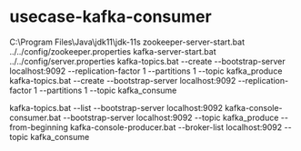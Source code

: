 # usecase-kafka-consumer
C:\Program Files\Java\jdk11\jdk-11s
zookeeper-server-start.bat ../../config/zookeeper.properties
kafka-server-start.bat ../../config/server.properties
kafka-topics.bat --create --bootstrap-server localhost:9092 --replication-factor 1 --partitions 1 --topic kafka_produce
kafka-topics.bat --create --bootstrap-server localhost:9092 --replication-factor 1 --partitions 1 --topic kafka_consume

kafka-topics.bat --list --bootstrap-server localhost:9092
kafka-console-consumer.bat --bootstrap-server localhost:9092 --topic kafka_produce --from-beginning
kafka-console-producer.bat --broker-list localhost:9092 --topic kafka_consume
